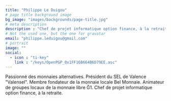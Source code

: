 ```yaml
---
title: "Philippe Le Duigou"
# page title background image
bg_image: "images/backgrounds/page-title.jpg"
# meta description
description : "Chef de projet informatique option finance, à la retraite."
# Not the used one, but the one for gravatar
email: "philippe.leduigou@gmail.com"
# portrait
image: ""
social:
  - icon : "ti-key"
    link : "/keys/OpenPGP_0x1FF16B664B6D79EE.asc"
---
```


Passionné des monnaies alternatives. Président du SEL de Valence "Valensel". Membre fondateur de la monnaie locale Bel Monnaie. Animateur de groupes locaux de la monnaie libre Ğ1. Chef de projet informatique option finance, à la retraite.


